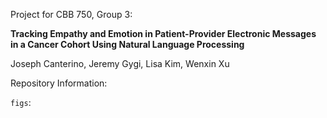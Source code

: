 Project for CBB 750, Group 3:

**Tracking Empathy and Emotion in Patient-Provider Electronic Messages in a Cancer Cohort 
Using Natural Language Processing**

Joseph Canterino, Jeremy Gygi, Lisa Kim, Wenxin Xu

Repository Information:

`figs`: 

